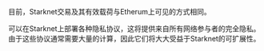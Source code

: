 目前，Starknet交易及其有效载荷与Etherum上可见的方式相同。

可以在Starknet上部署各种隐私协议，这将提供来自所有网络参与者的完全隐私。 由于这些协议通常需要大量的计算，因此它们将大大受益于Starknet的可扩展性。